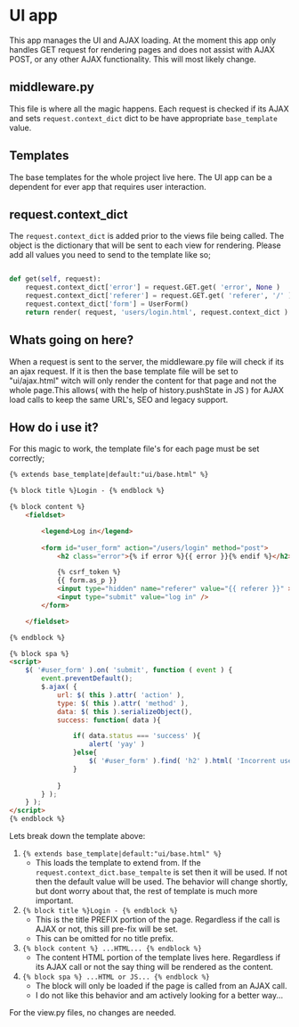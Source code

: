 # UI app

This app manages the UI and AJAX loading. At the moment this app only handles GET request for rendering pages and does not assist with AJAX POST, or any other AJAX functionality. This will most likely change.  

## middleware.py

This file is where all the magic happens. Each request is checked if its AJAX and sets `request.context_dict` dict to be have appropriate `base_template` value.

## Templates

The base templates for the whole project live here. The UI app can be a dependent for ever app that requires user interaction.

## request.context_dict

The `request.context_dict` is added prior to the views file being called. The object is the dictionary that will be sent to each view for rendering. Please add all values you need to send to the template like so;
```python

def get(self, request):
    request.context_dict['error'] = request.GET.get( 'error', None )
    request.context_dict['referer'] = request.GET.get( 'referer', '/' )
    request.context_dict['form'] = UserForm()
    return render( request, 'users/login.html', request.context_dict )
```

## Whats going on here?

When a request is sent to the server, the middleware.py file will check if its an ajax request. If it is then the base template file will be set to "ui/ajax.html" witch will only render the content for that page and not the whole page.This allows( with the help of history.pushState in JS ) for AJAX load calls to keep the same URL's, SEO and legacy support.

## How do i use it?

For this magic to work, the template file's for each page must be set correctly;

```html
{% extends base_template|default:"ui/base.html" %}

{% block title %}Login - {% endblock %}

{% block content %}
	<fieldset>

		<legend>Log in</legend>
		
		<form id="user_form" action="/users/login" method="post">
			<h2 class="error">{% if error %}{{ error }}{% endif %}</h2>

			{% csrf_token %}
			{{ form.as_p }}
			<input type="hidden" name="referer" value="{{ referer }}" >
			<input type="submit" value="log in" />
		</form>

	</fieldset>

{% endblock %}

{% block spa %}
<script>
	$( '#user_form' ).on( 'submit', function ( event ) {
		event.preventDefault();
		$.ajax( {
			url: $( this ).attr( 'action' ),
			type: $( this ).attr( 'method' ),
			data: $( this ).serializeObject(),
			success: function( data ){

				if( data.status === 'success' ){
					alert( 'yay' )
				}else{
					$( '#user_form' ).find( 'h2' ).html( 'Incorrent username or password' )
				}
				
			}
		} );
	} );
</script>
{% endblock %}
``` 
Lets break down the template above:
1. `{% extends base_template|default:"ui/base.html" %}`
	* This loads the template to extend from. If the `request.context_dict.base_tempalte` is set then it will be used. If not then the default value will be used. The behavior will change shortly, but dont worry about that, the rest of template is much more important.
2. `{% block title %}Login - {% endblock %}`
	* This is the title PREFIX portion of the page. Regardless if the call is AJAX or not, this sill pre-fix will be set.
	* This can be omitted for no title prefix.
3. `{% block content %} ...HTML... {% endblock %}`
	* The content HTML portion of the template lives here. Regardless if its AJAX call or not the say thing will be rendered as the content.
4. `{% block spa %} ...HTML or JS... {% endblock %}`
	* The block will only be loaded if the page is called from an AJAX call.
	* I do not like this behavior and am actively looking for a better way...


For the view.py files, no changes are needed.